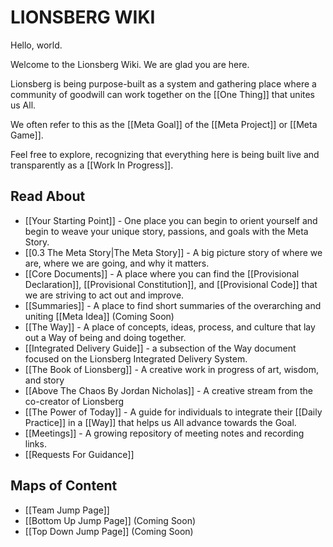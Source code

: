 # LIONSBERG WIKI

Hello, world.

Welcome to the Lionsberg Wiki. We are glad you are here. 

Lionsberg is being purpose-built as a system and gathering place where a community of goodwill can work together on the [[One Thing]] that unites us All. 

We often refer to this as the [[Meta Goal]] of the [[Meta Project]] or [[Meta Game]]. 

Feel free to explore, recognizing that everything here is being built live and transparently as a [[Work In Progress]]. 

## Read About 
- [[Your Starting Point]] - One place you can begin to orient yourself and begin to weave your unique story, passions, and goals with the Meta Story. 
- [[0.3 The Meta Story|The Meta Story]] - A big picture story of where we are, where we are going, and why it matters.
- [[Core Documents]] - A place where you can find the [[Provisional Declaration]], [[Provisional Constitution]], and [[Provisional Code]] that we are striving to act out and improve. 
- [[Summaries]] - A place to find short summaries of the overarching and uniting [[Meta Idea]] (Coming Soon)
- [[The Way]] - A place of concepts, ideas, process, and culture that lay out a Way of being and doing together. 
- [[Integrated Delivery Guide]] - a subsection of the Way document focused on the Lionsberg Integrated Delivery System. 
- [[The Book of Lionsberg]] - A creative work in progress of art, wisdom, and story
- [[Above The Chaos By Jordan Nicholas]] - A creative stream from the co-creator of Lionsberg
- [[The Power of Today]] - A guide for individuals to integrate their [[Daily Practice]] in a [[Way]] that helps us All advance towards the Goal. 
- [[Meetings]] - A growing repository of meeting notes and recording links. 
- [[Requests For Guidance]]

## Maps of Content
- [[Team Jump Page]]  
- [[Bottom Up Jump Page]]  (Coming Soon)
- [[Top Down Jump Page]]  (Coming Soon)



